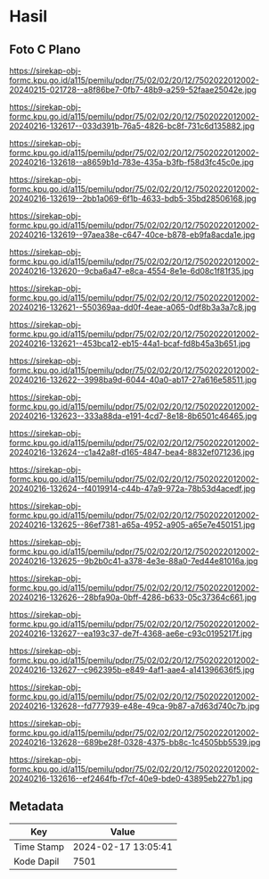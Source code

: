 # Hasil

## Foto C Plano

https://sirekap-obj-formc.kpu.go.id/a115/pemilu/pdpr/75/02/02/20/12/7502022012002-20240215-021728--a8f86be7-0fb7-48b9-a259-52faae25042e.jpg

https://sirekap-obj-formc.kpu.go.id/a115/pemilu/pdpr/75/02/02/20/12/7502022012002-20240216-132617--033d391b-76a5-4826-bc8f-731c6d135882.jpg

https://sirekap-obj-formc.kpu.go.id/a115/pemilu/pdpr/75/02/02/20/12/7502022012002-20240216-132618--a8659b1d-783e-435a-b3fb-f58d3fc45c0e.jpg

https://sirekap-obj-formc.kpu.go.id/a115/pemilu/pdpr/75/02/02/20/12/7502022012002-20240216-132619--2bb1a069-6f1b-4633-bdb5-35bd28506168.jpg

https://sirekap-obj-formc.kpu.go.id/a115/pemilu/pdpr/75/02/02/20/12/7502022012002-20240216-132619--97aea38e-c647-40ce-b878-eb9fa8acda1e.jpg

https://sirekap-obj-formc.kpu.go.id/a115/pemilu/pdpr/75/02/02/20/12/7502022012002-20240216-132620--9cba6a47-e8ca-4554-8e1e-6d08c1f81f35.jpg

https://sirekap-obj-formc.kpu.go.id/a115/pemilu/pdpr/75/02/02/20/12/7502022012002-20240216-132621--550369aa-dd0f-4eae-a065-0df8b3a3a7c8.jpg

https://sirekap-obj-formc.kpu.go.id/a115/pemilu/pdpr/75/02/02/20/12/7502022012002-20240216-132621--453bca12-eb15-44a1-bcaf-fd8b45a3b651.jpg

https://sirekap-obj-formc.kpu.go.id/a115/pemilu/pdpr/75/02/02/20/12/7502022012002-20240216-132622--3998ba9d-6044-40a0-ab17-27a616e58511.jpg

https://sirekap-obj-formc.kpu.go.id/a115/pemilu/pdpr/75/02/02/20/12/7502022012002-20240216-132623--333a88da-e191-4cd7-8e18-8b6501c46465.jpg

https://sirekap-obj-formc.kpu.go.id/a115/pemilu/pdpr/75/02/02/20/12/7502022012002-20240216-132624--c1a42a8f-d165-4847-bea4-8832ef071236.jpg

https://sirekap-obj-formc.kpu.go.id/a115/pemilu/pdpr/75/02/02/20/12/7502022012002-20240216-132624--f4019914-c44b-47a9-972a-78b53d4acedf.jpg

https://sirekap-obj-formc.kpu.go.id/a115/pemilu/pdpr/75/02/02/20/12/7502022012002-20240216-132625--86ef7381-a65a-4952-a905-a65e7e450151.jpg

https://sirekap-obj-formc.kpu.go.id/a115/pemilu/pdpr/75/02/02/20/12/7502022012002-20240216-132625--9b2b0c41-a378-4e3e-88a0-7ed44e81016a.jpg

https://sirekap-obj-formc.kpu.go.id/a115/pemilu/pdpr/75/02/02/20/12/7502022012002-20240216-132626--28bfa90a-0bff-4286-b633-05c37364c661.jpg

https://sirekap-obj-formc.kpu.go.id/a115/pemilu/pdpr/75/02/02/20/12/7502022012002-20240216-132627--ea193c37-de7f-4368-ae6e-c93c0195217f.jpg

https://sirekap-obj-formc.kpu.go.id/a115/pemilu/pdpr/75/02/02/20/12/7502022012002-20240216-132627--c962395b-e849-4af1-aae4-a141396636f5.jpg

https://sirekap-obj-formc.kpu.go.id/a115/pemilu/pdpr/75/02/02/20/12/7502022012002-20240216-132628--fd777939-e48e-49ca-9b87-a7d63d740c7b.jpg

https://sirekap-obj-formc.kpu.go.id/a115/pemilu/pdpr/75/02/02/20/12/7502022012002-20240216-132628--689be28f-0328-4375-bb8c-1c4505bb5539.jpg

https://sirekap-obj-formc.kpu.go.id/a115/pemilu/pdpr/75/02/02/20/12/7502022012002-20240216-132616--ef2464fb-f7cf-40e9-bde0-43895eb227b1.jpg


## Metadata

| Key        | Value               |
| ---------- | ------------------- |
| Time Stamp | 2024-02-17 13:05:41 |
| Kode Dapil | 7501                |



